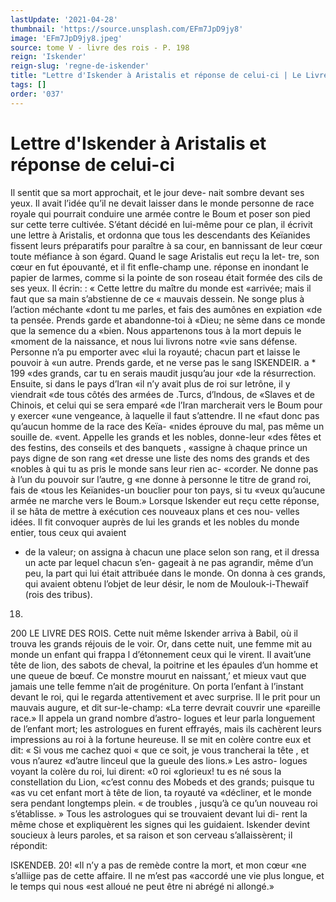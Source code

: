 ```yaml
---
lastUpdate: '2021-04-28'
thumbnail: 'https://source.unsplash.com/EFm7JpD9jy8'
image: 'EFm7JpD9jy8.jpeg'
source: tome V - livre des rois - P. 198
reign: 'Iskender'
reign-slug: 'regne-de-iskender'
title: "Lettre d'Iskender à Aristalis et réponse de celui-ci | Le Livre des Rois | Shâhnâmeh"
tags: []
order: '037'
---
```


# Lettre d'Iskender à Aristalis et réponse de celui-ci

Il sentit que sa mort approchait, et le jour deve- nait sombre devant ses yeux. Il avait l’idée qu’il ne
devait laisser dans le monde personne de race royale
qui pourrait conduire une armée contre le Boum et poser son pied sur cette terre cultivée. S’étant décidé
en lui-même pour ce plan, il écrivit une lettre à
Aristalis, et ordonna que tous les descendants des Keïanides fissent leurs préparatifs pour paraître à
sa cour, en bannissant de leur cœur toute méfiance à son égard. Quand le sage Aristalis eut reçu la let- tre, son cœur en fut épouvanté, et il fit enfle-champ une. réponse en inondant le papier de larmes, comme si la pointe de son roseau était formée des cils de ses yeux. Il écrin: : « Cette lettre du maître du monde est «arrivée; mais il faut que sa main s’abstienne de ce
« mauvais dessein. Ne songe plus à l’action méchante
«dont tu me parles, et fais des aumônes en expiation «de ta pensée. Prends garde et abandonne-toi à «Dieu; ne sème dans ce monde que la semence du a «bien. Nous appartenons tous à la mort depuis le «moment de la naissance, et nous lui livrons notre «vie sans défense. Personne n’a pu emporter avec
«lui la royauté; chacun part et laisse le pouvoir à «un autre. Prends garde, et ne verse pas le sang
lSKENDEIR. a \* 199 «des grands, car tu en serais maudit jusqu’au jour
«de la résurrection. Ensuite, si dans le pays d’Iran
«il n’y avait plus de roi sur letrône, il y viendrait
«de tous côtés des armées de .Turcs, d’lndous, de
«Slaves et de Chinois, et celui qui se sera emparé «de l’Iran marcherait vers le Boum pour y exercer «une vengeance, à laquelle il faut s’attendre. Il ne «faut donc pas qu’aucun homme de la race des Keïa- «nides éprouve du mal, pas même un souille de. «vent. Appelle les grands et les nobles, donne-leur «des fêtes et des festins, des conseils et des banquets , «assigne à chaque prince un pays digne de son rang «et dresse une liste des noms des grands et des «nobles à qui tu as pris le monde sans leur rien ac- «corder. Ne donne pas à l’un du pouvoir sur l’autre,
g «ne donne à personne le titre de grand roi, fais de «tous les Keïanides-un bouclier pour ton pays, si tu «veux qu’aucune armée ne marche vers le Boum.»
Lorsque lskender eut reçu cette réponse, il se hâta
de mettre à exécution ces nouveaux plans et ces nou- velles idées. Il fit convoquer auprès de lui les grands
et les nobles du monde entier, tous ceux qui avaient

- de la valeur; on assigna à chacun une place selon son rang, et il dressa un acte par lequel chacun s’en- gageait à ne pas agrandir, même d’un peu, la part
  qui lui était attribuée dans le monde. On donna à
  ces grands, qui avaient obtenu l’objet de leur désir, le nom de Moulouk-i-Thewaïf (rois des tribus).

18.

200 LE LIVRE DES ROIS.
Cette nuit même Iskender arriva à Babil, où il
trouva les grands réjouis de le voir. Or, dans cette nuit, une femme mit au monde un enfant qui frappa l d’étonnement ceux qui le virent. Il avait’une tête de
lion, des sabots de cheval, la poitrine et les épaules d’un homme et une queue de bœuf. Ce monstre mourut en naissant,’ et mieux vaut que jamais une telle femme n’ait de progéniture. On porta l’enfant
à l’instant devant le roi, qui le regarda attentivement
et avec surprise. Il le prit pour un mauvais augure, et dit sur-le-champ: «La terre devrait couvrir une «pareille race.» Il appela un grand nombre d’astro-
logues et leur parla longuement de l’enfant mort; les astrologues en furent effrayés, mais ils cachèrent leurs impressions au roi à la fortune heureuse. Il se mit en colère contre eux et dit: « Si vous me cachez quoi
« que ce soit, je vous trancherai la tête , et vous n’aurez «d’autre linceul que la gueule des lions.» Les astro- logues voyant la colère du roi, lui dirent: «0 roi «glorieux! tu es né sous la constellation du Lion, «c’est connu des Mobeds et des grands; puisque tu
«as vu cet enfant mort à tête de lion, ta royauté va «décliner, et le monde sera pendant longtemps plein.
« de troubles , jusqu’à ce qu’un nouveau roi s’établisse. »
Tous les astrologues qui se trouvaient devant lui di- rent la même chose et expliquèrent les signes qui les guidaient. Iskender devint soucieux à leurs paroles, et sa raison et son cerveau s’allaissèrent; il répondit:

ISKENDEB. 20! «Il n’y a pas de remède contre la mort, et mon cœur
«ne s’alliige pas de cette affaire. Il ne m’est pas «accordé une vie plus longue, et le temps qui nous «est alloué ne peut être ni abrégé ni allongé.»
